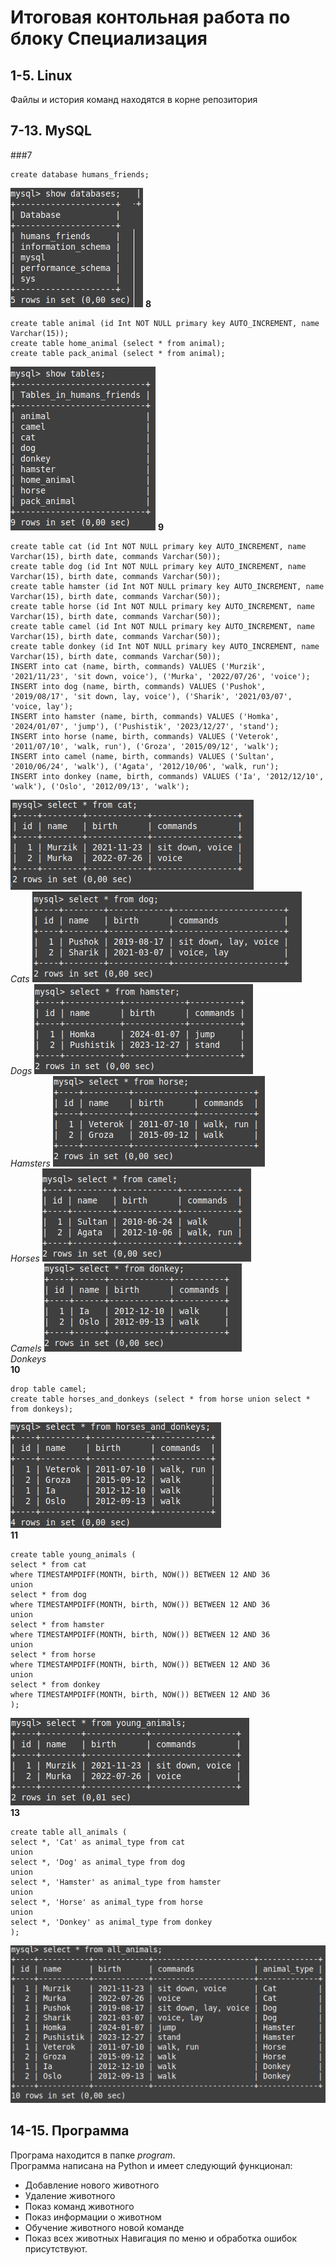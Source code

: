 # Итоговая контольная работа по блоку Специализация
## 1-5. Linux
Файлы и история команд находятся в корне репозитория
## 7-13. MySQL
###7
```
create database humans_friends;
```
![databases](images/databases.png)
**8**
```
create table animal (id Int NOT NULL primary key AUTO_INCREMENT, name Varchar(15));
create table home_animal (select * from animal);
create table pack_animal (select * from animal);
```
![tables](images/tables.png)
**9**
```
create table cat (id Int NOT NULL primary key AUTO_INCREMENT, name Varchar(15), birth date, commands Varchar(50));
create table dog (id Int NOT NULL primary key AUTO_INCREMENT, name Varchar(15), birth date, commands Varchar(50));
create table hamster (id Int NOT NULL primary key AUTO_INCREMENT, name Varchar(15), birth date, commands Varchar(50));
create table horse (id Int NOT NULL primary key AUTO_INCREMENT, name Varchar(15), birth date, commands Varchar(50));
create table camel (id Int NOT NULL primary key AUTO_INCREMENT, name Varchar(15), birth date, commands Varchar(50));
create table donkey (id Int NOT NULL primary key AUTO_INCREMENT, name Varchar(15), birth date, commands Varchar(50));
INSERT into cat (name, birth, commands) VALUES ('Murzik', '2021/11/23', 'sit down, voice'), ('Murka', '2022/07/26', 'voice');
INSERT into dog (name, birth, commands) VALUES ('Pushok', '2019/08/17', 'sit down, lay, voice'), ('Sharik', '2021/03/07', 'voice, lay');
INSERT into hamster (name, birth, commands) VALUES ('Homka', '2024/01/07', 'jump'), ('Pushistik', '2023/12/27', 'stand');
INSERT into horse (name, birth, commands) VALUES ('Veterok', '2011/07/10', 'walk, run'), ('Groza', '2015/09/12', 'walk');
INSERT into camel (name, birth, commands) VALUES ('Sultan', '2010/06/24', 'walk'), ('Agata', '2012/10/06', 'walk, run');
INSERT into donkey (name, birth, commands) VALUES ('Ia', '2012/12/10', 'walk'), ('Oslo', '2012/09/13', 'walk');
```
![cats](images/cat.png)  
*Cats*
![dogs](images/dog.png)  
*Dogs*
![hamsters](images/hamster.png)  
*Hamsters*
![horses](images/horse.png)  
*Horses*
![camels](images/camel.png)  
*Camels*
![donkeys](images/donkey.png)  
*Donkeys*  
**10**
```
drop table camel;
create table horses_and_donkeys (select * from horse union select * from donkeys);
```
![horses_and_donkeys](images/horses_and_donkeys.png)  
**11**
```
create table young_animals (
select * from cat
where TIMESTAMPDIFF(MONTH, birth, NOW()) BETWEEN 12 AND 36
union
select * from dog
where TIMESTAMPDIFF(MONTH, birth, NOW()) BETWEEN 12 AND 36
union
select * from hamster
where TIMESTAMPDIFF(MONTH, birth, NOW()) BETWEEN 12 AND 36
union
select * from horse
where TIMESTAMPDIFF(MONTH, birth, NOW()) BETWEEN 12 AND 36
union
select * from donkey
where TIMESTAMPDIFF(MONTH, birth, NOW()) BETWEEN 12 AND 36
);
```
![young_animals](images/young_animals.png)  
**13**
```
create table all_animals (
select *, 'Cat' as animal_type from cat
union
select *, 'Dog' as animal_type from dog
union
select *, 'Hamster' as animal_type from hamster
union
select *, 'Horse' as animal_type from horse
union
select *, 'Donkey' as animal_type from donkey
);
```
![all_animals](images/all_animals.png)
## 14-15. Программа
Програма находится в папке *program*.  
Программа написана на Python и имеет следующий функционал:
* Добавление нового животного
* Удаление животного
* Показ команд животного
* Показ информации о животном
* Обучение животного новой команде
* Показ всех животных
Навигация по меню и обработка ошибок присутствуют.
